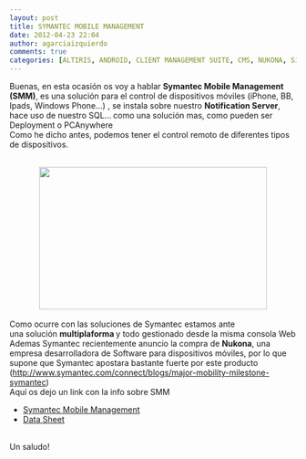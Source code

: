```yaml
---
layout: post
title: SYMANTEC MOBILE MANAGEMENT
date: 2012-04-23 22:04
author: agarciaizquierdo
comments: true
categories: [ALTIRIS, ANDROID, CLIENT MANAGEMENT SUITE, CMS, NUKONA, Sin categoría, SMM, SYMANTEC, SYMANTEC MOBILE MANAGEMENT]
---
```

Buenas, en esta ocasión os voy a hablar <b>Symantec Mobile Management (SMM)</b>, es una solución para el control de dispositivos móviles (iPhone, BB, Ipads, Windows Phone...) , se instala sobre nuestro <b>Notification Server</b>, hace uso de nuestro SQL...<b> </b>como una solución mas, como pueden ser Deployment o PCAnywhere<br /><span style="text-align:left;">Como he dicho antes, podemos tener el control remoto de diferentes tipos de dispositivos. </span><br /><br /><div class="separator" style="clear:both;text-align:center;"><a href="https://alvarogarciahome.files.wordpress.com/2012/04/e46e6-smm.jpg" style="margin-left:1em;margin-right:1em;"><img border="0" height="250" src="https://alvarogarciahome.files.wordpress.com/2012/04/e46e6-smm.jpg?w=300" width="400" /></a></div><div class="separator" style="clear:both;text-align:center;"><br /></div><div class="separator" style="clear:both;text-align:left;">Como ocurre con las soluciones de Symantec estamos ante una solución <b>multiplaforma </b>y todo gestionado desde la misma consola Web</div><div class="separator" style="clear:both;text-align:left;">Ademas Symantec recientemente anuncio la compra de <b>Nukona</b>, una empresa desarrolladora de Software para dispositivos móviles, por lo que supone que Symantec apostara bastante fuerte por este producto (<a href="http://www.symantec.com/connect/blogs/major-mobility-milestone-symantec">http://www.symantec.com/connect/blogs/major-mobility-milestone-symantec</a>)</div><div class="separator" style="clear:both;text-align:left;">Aquí os dejo un link con la info sobre SMM</div><div class="separator" style="clear:both;text-align:left;"></div><ul><li><a href="http://www.symantec.com/mobile-management">Symantec Mobile Management</a></li><li><a href="http://www.symantec.com/content/en/us/enterprise/fact_sheets/b-mobile_management_7_0_DS_20102760-2.en-us.pdf">Data Sheet</a></li></ul><br /><div class="separator" style="clear:both;text-align:left;">Un saludo!</div><div class="separator" style="clear:both;text-align:left;"><br /></div><div class="separator" style="clear:both;text-align:left;"><br /></div><br />
